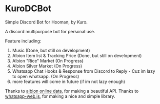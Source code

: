 # KuroDCBot
Simple Discord Bot for Hooman, by Kuro.

A discord multipurpose bot for personal use.

Feature including:
1. Music (Done, but still on development)
2. Albion Item list & Tracking Price (Done, but still on development)
3. Albion "Rice" Market (On Progress)
4. Albion Silver Market (On Progress)
5. Whatsapp Chat Hooks & Response from Discord to Reply - Cuz im lazy to open whatsapp. (On Progress)
6. more features will come in future (if im not lazy enough)


Thanks to <a href="https://www.albion-online-data.com">albion online data</a>, for making a beautiful API.
Thanks to <a href="https://github.com/pedroslopez/whatsapp-web.js">whatsapp-web.js</a>, for making a nice and simple library.